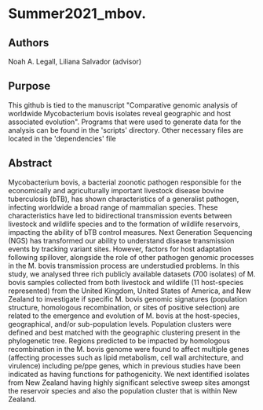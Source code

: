 # Summer2021_mbov. 

## Authors
Noah A. Legall, Liliana Salvador (advisor)

## Purpose 
This github is tied to the manuscript "Comparative genomic analysis of worldwide Mycobacterium bovis isolates reveal geographic and host associated evolution". Programs that were used to generate data for the analysis can be found in the 'scripts' directory. Other necessary files are located in the 'dependencies' file 

## Abstract 
Mycobacterium bovis, a bacterial zoonotic pathogen responsible for the economically and agriculturally important livestock disease bovine tuberculosis (bTB), has shown characteristics of a generalist pathogen, infecting worldwide a broad range of mammalian species. These characteristics have led to bidirectional transmission events between livestock and wildlife species and to the formation of wildlife reservoirs, impacting the ability of bTB control measures. Next Generation Sequencing (NGS) has transformed our ability to understand disease transmission events by tracking variant sites. However, factors for host adaptation following spillover, alongside the role of other pathogen genomic processes in the M. bovis transmission process are understudied problems. In this study, we analysed three rich publicly available datasets (700 isolates) of  M. bovis samples collected from both livestock and wildlife (11 host-species represented) from the United Kingdom, United States of America, and New Zealand to investigate if specific M. bovis genomic signatures (population structure, homologous recombination, or sites of positive selection) are related to the emergence and evolution of M. bovis at the host-species, geographical, and/or sub-population levels. Population clusters were defined and best matched with the geographic clustering present in the phylogenetic tree. Regions predicted to be impacted by homologous recombination in the M. bovis genome were found to affect multiple genes (affecting processes such as lipid metabolism, cell wall architecture, and virulence) including pe/ppe genes, which in previous studies have been indicated as having functions for pathogenicity. We next identified isolates from New Zealand having highly significant selective sweep sites amongst the reservoir species and also the population cluster that is within New Zealand.   
